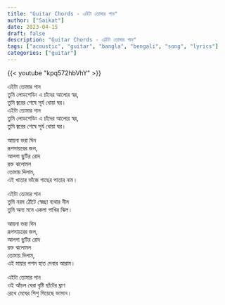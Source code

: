 ```yaml
---
title: "Guitar Chords - এইটা তোমার গান"
author: ["Saikat"]
date: 2023-04-15
draft: false
description: "Guitar Chords - এইটা তোমার গান"
tags: ["acoustic", "guitar", "bangla", "bengali", "song", "lyrics"]
categories: ["guitar"]
---
```


{{< youtube "kpq572hbVhY" >}}

এইটা তোমার গান\
তুমি লোডশেডিং এ চাঁদের আলোর স্বর,\
তুমি জ্বরের শেষে সূর্য ধোয়া ঘর।\
এইটা তোমার গান\
তুমি লোডশেডিং এ চাঁদের আলোর স্বর,\
তুমি জ্বরের শেষে সূর্য ধোয়া ঘর। 

আয়না ভরা দিন\
রূপসায়রের জল,\
আলগা ছুটির রোদ\
রক্ত ঝলোমল\
তোমায় দিলাম,\
এই খাতার ভাঁজে গাছের পাতার নাম। 

এইটা তোমার গান\
তুমি নরম ঠোঁটে স্বেচ্ছা ব্যথার নীল\
তুমি অন্য মনে একলা পাখির ঝিল।

আয়না ভরা দিন\
রূপসায়রের জল,\
আলগা ছুটির রোদ\
রক্ত ঝলোমল\
তোমায় দিলাম,\
এই মায়ার পশম হাত দেবার আরাম। 

এইটা তোমার গান\
ওই আঁচল ঘেরা বৃষ্টি ছাঁটের ঘ্রাণ\
রেখে মেঘের শিশু গিয়েছে ভাসান।
